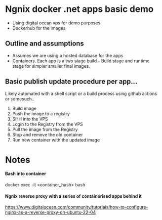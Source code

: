 # Ngnix docker .net apps basic demo

- Using digital ocean vps for demo purposes
- Dockerhub for the images

## Outline and assumptions

- Assumes we are using a hosted database for the apps
- Containers. Each app is a two stage build - Build stage and runtime stage for simpler smaller final images.

## Basic publish update procedure per app...

Likely automated with a shell script or a build process using github actions or somesuch..

1. Build image
2. Push the image to a registry
3. SHH into the VPS
4. Login to the Registry from the VPS
5. Pull the image from the Registry
6. Stop and remove the old container
7. Run new container with the updated image

# Notes

#### Bash into container

docker exec -it <container_hash> bash

#### Ngnix reverse proxy with a series of containerised apps behind it

https://www.digitalocean.com/community/tutorials/how-to-configure-nginx-as-a-reverse-proxy-on-ubuntu-22-04
